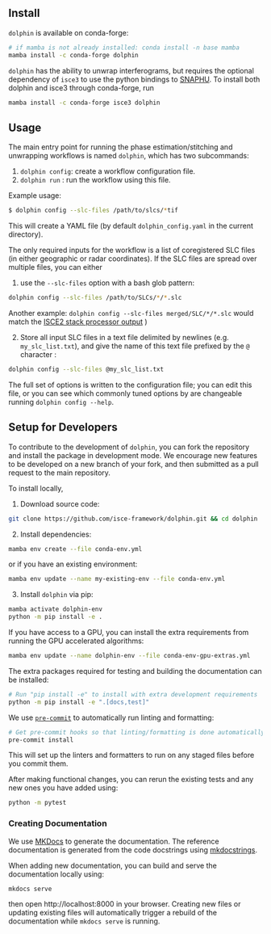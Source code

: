 ## Install


`dolphin` is available on conda-forge:

```bash
# if mamba is not already installed: conda install -n base mamba
mamba install -c conda-forge dolphin
```

`dolphin` has the ability to unwrap interferograms, but requires the optional dependency of `isce3` to use the python bindings to [SNAPHU](https://web.stanford.edu/group/radar/softwareandlinks/sw/snaphu/).
To install both dolphin and isce3 through conda-forge, run
```bash
mamba install -c conda-forge isce3 dolphin
```


## Usage

The main entry point for running the phase estimation/stitching and unwrapping workflows is named `dolphin`, which has two subcommands:

1. `dolphin config`: create a workflow configuration file.
2. `dolphin run` : run the workflow using this file.

Example usage:

```bash
$ dolphin config --slc-files /path/to/slcs/*tif
```
This will create a YAML file (by default `dolphin_config.yaml` in the current directory).

The only required inputs for the workflow is a list of coregistered SLC files (in either geographic or radar coordinates).
If the SLC files are spread over multiple files, you can either
1. use the `--slc-files` option with a bash glob pattern:

```bash
dolphin config --slc-files /path/to/SLCs/*/*.slc
```
Another example: `dolphin config --slc-files merged/SLC/*/*.slc` would match the [ISCE2 stack processor output](https://github.com/isce-framework/isce2/tree/main/contrib/stack) )


2. Store all input SLC files in a text file delimited by newlines (e.g. `my_slc_list.txt`), and give the name of this text file prefixed by the `@` character :

```bash
dolphin config --slc-files @my_slc_list.txt
```

The full set of options is written to the configuration file; you can edit this file, or you can see which commonly tuned options by are changeable running `dolphin config --help`.


## Setup for Developers

To contribute to the development of `dolphin`, you can fork the repository and install the package in development mode.
We encourage new features to be developed on a new branch of your fork, and then submitted as a pull request to the main repository.

To install locally,

1. Download source code:
```bash
git clone https://github.com/isce-framework/dolphin.git && cd dolphin
```
2. Install dependencies:
```bash
mamba env create --file conda-env.yml
```

or if you have an existing environment:
```bash
mamba env update --name my-existing-env --file conda-env.yml
```

3. Install `dolphin` via pip:
```bash
mamba activate dolphin-env
python -m pip install -e .
```


If you have access to a GPU, you can install the extra requirements from running the GPU accelerated algorithms:
```bash
mamba env update --name dolphin-env --file conda-env-gpu-extras.yml
```


The extra packages required for testing and building the documentation can be installed:
```bash
# Run "pip install -e" to install with extra development requirements
python -m pip install -e ".[docs,test]"
```

We use [`pre-commit`](https://pre-commit.com/) to automatically run linting and formatting:
```bash
# Get pre-commit hooks so that linting/formatting is done automatically
pre-commit install
```
This will set up the linters and formatters to run on any staged files before you commit them.

After making functional changes, you can rerun the existing tests and any new ones you have added using:
```bash
python -m pytest
```


### Creating Documentation


We use [MKDocs](https://www.mkdocs.org/) to generate the documentation.
The reference documentation is generated from the code docstrings using [mkdocstrings](mkdocstrings.github.io/).

When adding new documentation, you can build and serve the documentation locally using:

```
mkdocs serve
```
then open http://localhost:8000 in your browser.
Creating new files or updating existing files will automatically trigger a rebuild of the documentation while `mkdocs serve` is running.

